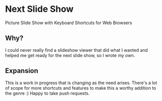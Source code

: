 # Next Slide Show

Picture Slide Show with Keyboard Shortcuts for Web Browsers

## Why?

I could never really find a slideshow viewer that did what I wanted and helped me get ready for the next slide show, so I wrote my own.

## Expansion

This is a work in progress that is changing as the need arises.
There's a lot of scope for more shortcuts and features to make this a worthy addition to the genre :)
Happy to take push requests.
